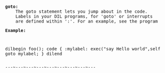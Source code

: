<div class="mw-parser-output"><p><br />
<span id="dcgoto"></span>
</p>
<pre><b>goto:</b>
    The goto statement lets you jump about in the code.
    Labels in your DIL programs, for 'goto' or interrupts
    are defined within ':'. For an example, see the program below.
</pre>
<pre><b>Example:</b>
</pre>
<pre>

 dilbegin foo();
   code
   {
     :mylabel:
     exec("say Hello world",self);
     pause;
     goto mylabel;
   }
   dilend
</pre>
<pre>---~---~---~---~---~---~---~---~---
</pre></div>